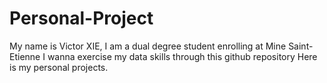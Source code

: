 # Personal-Project
My name is Victor XIE, I am a dual degree student enrolling at Mine Saint-Etienne
I wanna exercise my data skills through this github repository
Here is my personal projects.
